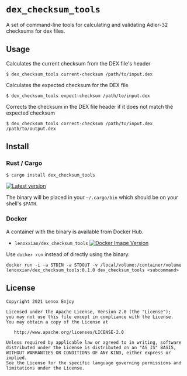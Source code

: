 # `dex_checksum_tools`

A set of command-line tools for calculating and validating Adler-32 checksums for dex files.


## Usage

Calculates the current checksum from the DEX file's header

```
$ dex_checksum_tools current-checksum /path/to/input.dex
```

Calculates the expected checksum for the DEX file

```
$ dex_checksum_tools expect-checksum /path/to/input.dex
```

Corrects the checksum in the DEX file header if it does not match the expected checksum

```
$ dex_checksum_tools correct-checksum /path/to/input.dex /path/to/output.dex
```

## Install

### Rust / Cargo

```
$ cargo install dex_checksum_tools
```

[![Latest version](https://img.shields.io/crates/v/dex_checksum_tools.svg)](https://crates.io/crates/dex_checksum_tools)

The binary will be placed in your `~/.cargo/bin` which should be on your shell's `$PATH`.

### Docker

A container with the binary is available from Docker Hub.

* `lenoxxian/dex_checksum_tools` [![Docker Image Version](https://img.shields.io/docker/v/lenoxxian/dex_checksum_tools?sort=semver)][hub]

[hub]: https://hub.docker.com/r/lenoxxian/dex_checksum_tools/

Use `docker run` instead of directly using the binary.

```
docker run -i -a STDIN -a STDOUT -v /local/volume:/container/volume lenoxxian/dex_checksum_tools:0.1.0 dex_checksum_tools <subcommand>
```

## License

    Copyright 2021 Lenox Enjoy

    Licensed under the Apache License, Version 2.0 (the "License");
    you may not use this file except in compliance with the License.
    You may obtain a copy of the License at

       http://www.apache.org/licenses/LICENSE-2.0

    Unless required by applicable law or agreed to in writing, software
    distributed under the License is distributed on an "AS IS" BASIS,
    WITHOUT WARRANTIES OR CONDITIONS OF ANY KIND, either express or implied.
    See the License for the specific language governing permissions and
    limitations under the License.

